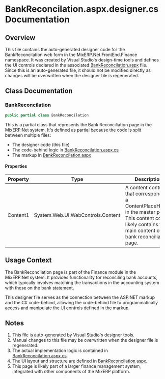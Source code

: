 # BankReconcilation.aspx.designer.cs Documentation

## Overview
This file contains the auto-generated designer code for the BankReconcilation web form in the MixERP.Net.FrontEnd.Finance namespace. It was created by Visual Studio's design-time tools and defines the UI controls declared in the associated [BankReconcilation.aspx](MixERP.Net.FrontEnd/Finance/BankReconcilation.aspx.md) file. Since this is an auto-generated file, it should not be modified directly as changes will be overwritten when the designer file is regenerated.

## Class Documentation

### BankReconcilation
```csharp
public partial class BankReconcilation
```

This is a partial class that represents the Bank Reconciliation page in the MixERP.Net system. It's defined as partial because the code is split between multiple files:
- The designer code (this file)
- The code-behind logic in [BankReconcilation.aspx.cs](MixERP.Net.FrontEnd/Finance/BankReconcilation.aspx.cs.md)
- The markup in [BankReconcilation.aspx](MixERP.Net.FrontEnd/Finance/BankReconcilation.aspx.md)

#### Properties

| Property | Type | Description |
|----------|------|-------------|
| Content1 | System.Web.UI.WebControls.Content | A content control that corresponds to a ContentPlaceHolder in the master page. This content control likely contains the main content of the bank reconciliation page. |

## Usage Context

The BankReconcilation page is part of the Finance module in the MixERP.Net system. It provides functionality for reconciling bank accounts, which typically involves matching the transactions in the accounting system with those on the bank statement.

This designer file serves as the connection between the ASP.NET markup and the C# code-behind, allowing the code-behind file to programmatically access and manipulate the UI controls defined in the markup.

## Notes

1. This file is auto-generated by Visual Studio's designer tools.
2. Manual changes to this file may be overwritten when the designer file is regenerated.
3. The actual implementation logic is contained in [BankReconcilation.aspx.cs](MixERP.Net.FrontEnd/Finance/BankReconcilation.aspx.cs.md).
4. The UI layout and structure are defined in [BankReconcilation.aspx](MixERP.Net.FrontEnd/Finance/BankReconcilation.aspx.md).
5. This page is likely part of a larger finance management system, integrated with other components of the MixERP platform.